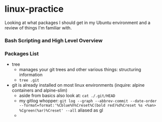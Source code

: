 # linux-practice
Looking at what packages I should get in my Ubuntu environment and a review of things I'm familiar with.


### Bash Scripting and High Level Overview

### Packages List
- tree
     - manages your git trees and other various things: structuring information
     - `tree .git`
- git is already installed on most linux environments (inquire: alpine containers and alpine-slim)
     - aside from basics also look at: `cat ./.git/HEAD`
     - my gitlog whopper: `git log --graph --abbrev-commit --date-order --format=format:'%Cblue%h%Creset%C(bold red)%d%Creset %s <%an> %Cgreen(%ar)%Creset' --all` aliased as gl
     -
